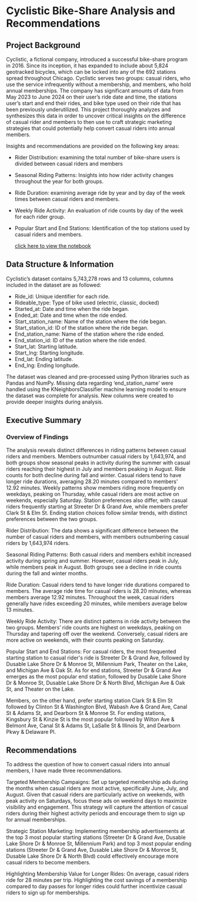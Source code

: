 # Cyclistic Bike-Share Analysis and Recommendations

## Project Background
Cyclistic, a fictional company, introduced a successful bike-share program in 2016. Since its inception, it has expanded to include about 5,824 geotracked bicycles, which can be locked into any of the 692 stations spread throughout Chicago. Cyclistic serves two groups: casual riders, who use the service infrequently without a membership, and members, who hold annual memberships. The company has significant amounts of data from May 2023 to June 2024 on their user’s ride date and time, the stations user’s start and end their rides, and bike type used on their ride that has been previously underutilized. This project thoroughly analyzes and synthesizes this data in order to uncover critical insights on the difference of casual rider and members to then use to craft strategic marketing strategies that could potentially help convert casual riders into annual members.


Insights and recommendations are provided on the following key areas: 
* Rider Distribution: examining the total number of bike-share users is divided between casual riders and members 
* Seasonal Riding Patterns: Insights into how rider activity changes throughout the year for both groups.
* Ride Duration: examining average ride by year and by day of the week times between casual riders and members.
* Weekly Ride Activity: An evaluation of ride counts by day of the week for each rider group.
* Popular Start and End Stations: Identification of the top stations used by casual riders and members.

  [click here to view the notebook](https://github.com/jvillat2/bikesharing_data_analysis/blob/main/cyclistic-analysis-and-recommendations.ipynb)

## Data Structure & Information
Cyclistic’s dataset contains 5,743,278 rows and 13 columns, columns included in the dataset are as followed:
* Ride_id: Unique identifier for each ride.
* Rideable_type: Type of bike used (electric, classic, docked)
* Started_at: Date and time when the ride began.
* Ended_at: Date and time when the ride ended.
* Start_station_name: Name of the station where the ride began.
* Start_station_id: ID of the station where the ride began.
* End_station_name: Name of the station where the ride ended.
* End_station_id: ID of the station where the ride ended.
* Start_lat: Starting latitude.
* Start_lng: Starting longitude.
* End_lat: Ending latitude.
* End_lng: Ending longitude.
  
The dataset was cleaned and pre-processed using Python libraries such as Pandas and NumPy. Missing data regarding ‘end_station_name’ were handled using the KNeighborsClassifier machine learning model to ensure the dataset was complete for analysis. New columns were created to provide deeper insights during analysis. 

## Executive Summary
### Overview of Findings
The analysis reveals distinct differences in riding patterns between casual riders and members. Members outnumber casual riders by 1,643,974, and both groups show seasonal peaks in activity during the summer with casual riders reaching their highest in July and members peaking in August. Ride counts for both decline during fall and winter. Casual riders tend to have longer ride durations, averaging 28.20 minutes compared to members' 12.92 minutes. Weekly patterns show members riding more frequently on weekdays, peaking on Thursday, while casual riders are most active on weekends, especially Saturday. Station preferences also differ, with casual riders frequently starting at Streeter Dr & Grand Ave, while members prefer Clark St & Elm St. Ending station choices follow similar trends, with distinct preferences between the two groups.

Rider Distribution:
The data shows a significant difference between the number of casual riders and members, with members outnumbering casual riders by 1,643,974 riders.

Seasonal Riding Patterns:
Both casual riders and members exhibit increased activity during spring and summer. However, casual riders peak in July, while members peak in August. Both groups see a decline in ride counts during the fall and winter months.

Ride Duration:
Casual riders tend to have longer ride durations compared to members. The average ride time for casual riders is 28.20 minutes, whereas members average 12.92 minutes. Throughout the week, casual riders generally have rides exceeding 20 minutes, while members average below 13 minutes.

Weekly Ride Activity:
There are distinct patterns in ride activity between the two groups. Members’ ride counts are highest on weekdays, peaking on Thursday and tapering off over the weekend. Conversely, casual riders are more active on weekends, with their counts peaking on Saturday.

Popular Start and End Stations:
For casual riders, the most frequented starting station to casual rider's ride is Streeter Dr & Grand Ave, followed by Dusable Lake Shore Dr & Monroe St, Millennium Park, Theater on the Lake, and Michigan Ave & Oak St. As for end stations, Streeter Dr & Grand Ave emerges as the most popular end station, followed by Dusable Lake Shore Dr & Monroe St, Dusable Lake Shore Dr & North Blvd, Michigan Ave & Oak St, and Theater on the Lake.

Members, on the other hand, prefer starting station Clark St & Elm St followed by Clinton St & Washington Blvd, Wabash Ave & Grand Ave, Canal St & Adams St, and Dearborn St & Monroe St. For ending stations, Kingsbury St & Kinzie St is the most popular followed by Wilton Ave & Belmont Ave, Canal St & Adams St, LaSalle St & Illinois St, and Dearborn Pkwy & Delaware Pl.

## Recommendations
To address the question of how to convert casual riders into annual members, I have made three recommendations.

Targeted Membership Campaigns: Set up targeted membership ads during the months when casual riders are most active, specifically June, July, and August. Given that casual riders are particularly active on weekends, with peak activity on Saturdays, focus these ads on weekend days to maximize visibility and engagement. This strategy will capture the attention of casual riders during their highest activity periods and encourage them to sign up for annual memberships.

Strategic Station Marketing: Implementing membership advertisements at the top 3 most popular starting stations (Streeter Dr & Grand Ave, Dusable Lake Shore Dr & Monroe St, Millennium Park) and top 3 most popular ending stations (Streeter Dr & Grand Ave, Dusable Lake Shore Dr & Monroe St, Dusable Lake Shore Dr & North Blvd) could effectively encourage more casual riders to become members.

Highlighting Membership Value for Longer Rides: On average, casual riders ride for 28 minutes per trip. Highlighting the cost savings of a membership compared to day passes for longer rides could further incentivize casual riders to sign up for memberships.
